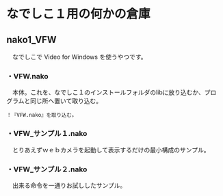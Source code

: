 # なでしこ１用の何かの倉庫

## nako1_VFW
　なでしこで Video for Windows を使うやつです。
### ・VFW.nako
　本体。これを、なでしこ１のインストールフォルダのlibに放り込むか、プログラムと同じ所へ置いて取り込む。

```
！『VFW.nako』を取り込む。
```

### ・VFW_サンプル１.nako
　とりあえずｗｅｂカメラを起動して表示するだけの最小構成のサンプル。
### ・VFW_サンプル２.nako
　出来る命令を一通りお試ししたサンプル。
